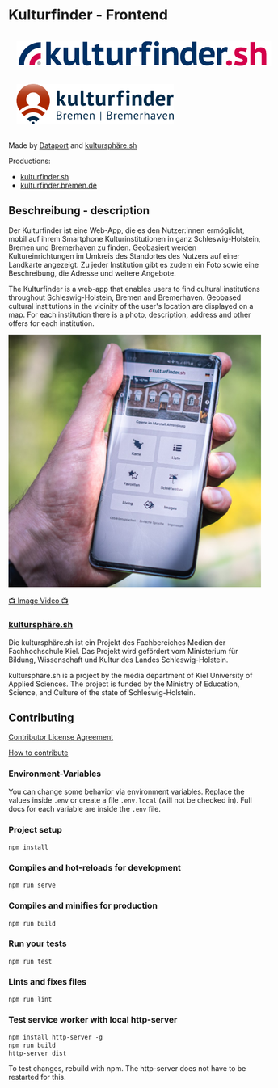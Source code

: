 # Kulturfinder - Frontend

<a href="https://kulturfinder.sh" target="_blank">
    <img 
        src="docs/logo_sh.png" 
        alt="Logo of kulturfinder.sh" 
        height="50px" 
        style="margin: 16px; background-color: #fff"
    />
</a>

<a href="https://kulturfinder.bremen.de" target="_blank">
    <img 
        src="docs/logo_hb.png" 
        alt="Logo of kulturfinder.bremen.de" 
        height="80px" 
        style="margin: 16px;background-color: #fff"
    />
</a>

Made by [Dataport](https://dataport.de) and [kultursphäre.sh](https://www.kultursphaere.sh/)

Productions:
- [kulturfinder.sh](https://kulturfinder.sh)
- [kulturfinder.bremen.de](https://kulturfinder.bremen.de)

## Beschreibung - description

Der Kulturfinder ist eine Web-App, die es den Nutzer:innen ermöglicht, mobil auf ihrem Smartphone
Kulturinstitutionen in ganz Schleswig-Holstein, Bremen und Bremerhaven zu finden. Geobasiert werden 
Kultureinrichtungen im Umkreis des Standortes des Nutzers auf einer Landkarte angezeigt. Zu jeder Institution gibt 
es zudem ein Foto sowie eine Beschreibung, die Adresse und weitere Angebote.

The Kulturfinder is a web-app that enables users to find cultural institutions throughout Schleswig-Holstein, Bremen
and Bremerhaven. Geobased cultural institutions in the vicinity of the user's location are displayed on a map. For 
each institution there is a photo, description, address and other offers for each institution.

<img 
    alt="A smartphone is held in one hand. The smartphone shows the homepage of Kulturfinder.sh." 
    src="docs/kulturQuadrat.jpg" 
    title="Smartphone with Kulturfinder app" 
    width="500px"
/>

[📺 Image Video 📺](https://vimeo.com/274652974)

### [kultursphäre.sh](https://www.kultursphaere.sh/)

Die kultursphäre.sh ist ein Projekt des Fachbereiches Medien der Fachhochschule Kiel. Das Projekt wird gefördert vom
Ministerium für Bildung, Wissenschaft und Kultur des Landes Schleswig-Holstein.

kultursphäre.sh is a project by the media department of Kiel University of Applied Sciences. The project is funded by
the Ministry of Education, Science, and Culture of the state of Schleswig-Holstein.

## Contributing

[Contributor License Agreement](./docs/CONTRIBUTOR-AGREEMENT.md)

[How to contribute](./docs/CONTRIBUTING.md)

### Environment-Variables

You can change some behavior via environment variables. Replace the values inside `.env` or create a file `.env.local`
(will not be checked in). Full docs for each variable are inside the `.env` file.

### Project setup

```
npm install
```

### Compiles and hot-reloads for development

```
npm run serve
```

### Compiles and minifies for production

```
npm run build
```

### Run your tests

```
npm run test
```

### Lints and fixes files

```
npm run lint
```

### Test service worker with local http-server

```
npm install http-server -g
npm run build
http-server dist
```

To test changes, rebuild with npm. The http-server does not have to be restarted for this.
